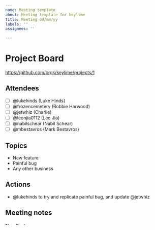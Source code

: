 ```yaml
---
name: Meeting template
about: Meeting template for keylime
title: Meeting dd/mm/yy
labels: ''
assignees: ''

---
```


# Project Board

https://github.com/orgs/keylime/projects/1

## Attendees

- [ ] @lukehinds (Luke Hinds)
- [ ] @frozencemetery (Robbie Harwood)
- [ ] @jetwhiz (Charlie)
- [ ] @leonjia0112 (Leo Jia)
- [ ] @nabilschear (Nabil Schear)
- [ ] @mbestavros (Mark Bestavros)

## Topics

* New feature
* Painful bug
* Any other business

## Actions

* @lukehinds to try and replicate painful bug, and update @jetwhiz

## Meeting notes

####  New Feature

Everyone likes the new feature, but we should be careful we don't break old feature.
